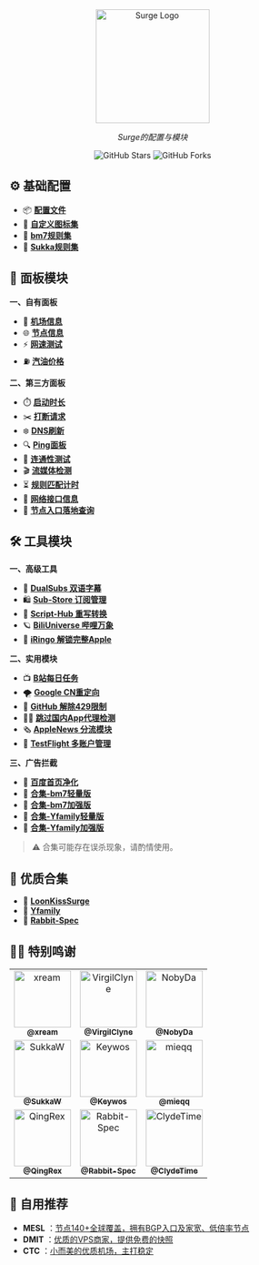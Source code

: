 <div align="center">
  <img src="https://raw.githubusercontent.com/cc63/Surge/main/Module/Surge.png" width="200" alt="Surge Logo">
  <p><em>Surge的配置与模块</em></p>
  
  ![GitHub Stars](https://img.shields.io/github/stars/cc63/Surge?style=flat-square&color=gold)
  ![GitHub Forks](https://img.shields.io/github/forks/cc63/Surge?style=flat-square&color=blue)
</div>

## ⚙️ 基础配置
-  📦 [**配置文件** ](https://github.com/cc63/Surge/tree/main/Conf)
-  🎨 [**自定义图标集** ](https://github.com/cc63/Surge/tree/main/Module/icon)
-  💾 [**bm7规则集**](https://github.com/blackmatrix7/ios_rule_script/tree/master/rule/Surge)
-  💾 [**Sukka规则集**](https://ruleset.skk.moe)

## 🌠 面板模块

**一、自有面板**
- 🚁 [**机场信息**](https://github.com/cc63/Surge/tree/main/Module/Panel/Sub-info)
- 🌐 [**节点信息**](https://github.com/cc63/Surge/tree/main/Module/Panel/IP-info)
- ⚡️ [**网速测试**](https://github.com/cc63/Surge/tree/main/Module/Panel/Speed)
- ⛽ [**汽油价格**](https://github.com/cc63/Surge/tree/main/Module/Panel/QiYou)

**二、第三方面板**
- ⏱️ [**启动时长**](https://github.com/Rabbit-Spec/Surge/tree/Master/Module/Panel/Surge-Pro)
- ✂️ [**打断请求**](https://github.com/cc63/Surge/tree/main/Module/Panel/Cut)
- ❄️ [**DNS刷新**](https://github.com/Rabbit-Spec/Surge/tree/Master/Module/Panel/Flush-DNS)
- 🔍 [**Ping面板**](https://github.com/Keywos/rule/tree/main/script/ping)
- 🎯 [**连通性测试**](https://github.com/cc63/Surge/tree/main/Module/Panel/Connectivity_Test)
- 🎬️ [**流媒体检测**](https://github.com/Rabbit-Spec/Surge/tree/Master/Module/Panel/Stream-All)
- ⏳ [**规则匹配计时**](https://github.com/cc63/Surge/tree/main/Module/Panel/MatchTime)
- 🛜 [**网络接口信息**](https://github.com/cc63/Surge/tree/main/Module/Panel/interface-info)
- 🪩 [**节点入口落地查询**](https://github.com/cc63/Surge/tree/main/Module/Panel/Net-X)



## 🛠️ 工具模块

**一、高级工具**

- 🍿️ [**DualSubs 双语字幕**](https://dualsubs.github.io/)
- 🛍️ [**Sub-Store 订阅管理**](https://github.com/sub-store-org/Sub-Store/tree/master/config)
- 📝 [**Script-Hub 重写转换**](https://github.com/Script-Hub-Org/Script-Hub)
- 🪐 [**BiliUniverse 哔哩万象**](https://biliuniverse.io/)
- 🍎 [**iRingo 解锁完整Apple**](https://nsringo.github.io/)

**二、实用模块**

- 📺 [**B站每日任务**](https://raw.githubusercontent.com/ClydeTime/BiliBili/main/modules/BiliBiliDailyBonus.sgmodule)
- 🌪️ [**Google CN重定向**](https://raw.githubusercontent.com/cc63/Surge/main/Module/Spec/Google_Rewrite.sgmodule)
- 🔐 [**GitHub 解除429限制**](https://raw.githubusercontent.com/cc63/Surge/main/Module/Spec/429.sgmodule)
- 🏄‍♂️ [**跳过国内App代理检测**](https://raw.githubusercontent.com/mieqq/mieqq/master/skip-proxy-lists.sgmodule)
- 🗞️ [**AppleNews 分流模块**](https://raw.githubusercontent.com/cc63/Surge/main/Module/Spec/News.sgmodule)
- 🛟 [**TestFlight 多账户管理**](https://raw.githubusercontent.com/NobyDa/Script/master/Surge/Module/TestFlightAccount.sgmodule)

**三、广告拦截**

- 🚫 [**百度首页净化**](https://github.com/Keywos/rule/tree/main/script/baidu_index)
- 🚫 [**合集-bm7轻量版**](https://raw.githubusercontent.com/blackmatrix7/ios_rule_script/master/rewrite/Surge/AdvertisingLite/AdvertisingLite_Mock.sgmodule)
- 🚫 [**合集-bm7加强版**](https://raw.githubusercontent.com/blackmatrix7/ios_rule_script/refs/heads/master/rewrite/Surge/Advertising/Advertising_Mock.sgmodule)
- 🚫 [**合集-Yfamily轻量版**](https://whatshub.top/module/adlite.sgmodule)
- 🚫 [**合集-Yfamily加强版**](https://whatshub.top/module/startingad.sgmodule)

> ⚠️ 合集可能存在误杀现象，请酌情使用。<br>

## 📁 优质合集

- 🧰 [**LoonKissSurge**](https://surge.qingr.moe)
- 🧰 [**Yfamily**](https://whatshub.top/surge)
- 🧰 [**Rabbit-Spec**](https://github.com/Rabbit-Spec/Surge/tree/Master/Module)


## 🧑‍💻 特别鸣谢

<div>
  <table>
     <tr>
      <td align="center"><a href="https://github.com/xream/scripts/tree/main/surge/modules"><img src="https://github.com/xream.png" width="100px;" alt="xream"/><br /><sub><b>@xream</b></sub></a></td>
      <td align="center"><a href="https://github.com/VirgilClyne"><img src="https://github.com/VirgilClyne.png" width="100px;" alt="VirgilClyne"/><br /><sub><b>@VirgilClyne</b></sub></a></td>
      <td align="center"><a href="https://github.com/NobyDa/Script"><img src="https://github.com/NobyDa.png" width="100px;" alt="NobyDa"/><br /><sub><b>@NobyDa</b></sub></a></td>
   </tr>
     <tr>
       <td align="center"><a href="https://github.com/SukkaW/Surge/"><img src="https://github.com/SukkaW.png" width="100px;" alt="SukkaW"/><br /><sub><b>@SukkaW</b></sub></a></td>
       <td align="center"><a href="https://github.com/Keywos/rule/tree/main/script"><img src="https://github.com/Keywos.png" width="100px;" alt="Keywos"/><br /><sub><b>@Keywos</b></sub></a></td>
       <td align="center"><a href="https://github.com/mieqq/mieqq"><img src="https://github.com/mieqq.png" width="100px;" alt="mieqq"/><br /><sub><b>@mieqq</b></sub></a></td>
    </tr>
     <tr>
      <td align="center"><a href="https://github.com/QingRex/LoonKissSurge/"><img src="https://github.com/QingRex.png" width="100px;" alt="QingRex"/><br /><sub><b>@QingRex</b></sub></a></td>
      <td align="center"><a href="https://github.com/Rabbit-Spec/Surge"><img src="https://github.com/Rabbit-Spec.png" width="100px;" alt="Rabbit-Spec"/><br /><sub><b>@Rabbit-Spec</b></sub></a></td>
      <td align="center"><a href="https://github.com/ClydeTime"><img src="https://github.com/ClydeTime.png" width="100px;" alt="ClydeTime"/><br /><sub><b>@ClydeTime</b></sub></a></td>
     </tr> 
  </table>
</div>



## 🛒 自用推荐

- **MESL** ：[节点140+全球覆盖，拥有BGP入口及家宽、低倍率节点](https://in.mesl.cloud/#/register?code=ew06hQ6A)
- **DMIT** ：[优质的VPS商家，提供免费的快照](https://www.dmit.io/aff.php?aff=11797)
- **CTC** ：[小而美的优质机场，主打稳定](https://www.jinglongyu.com/#/register?code=ZlsRp5La)
